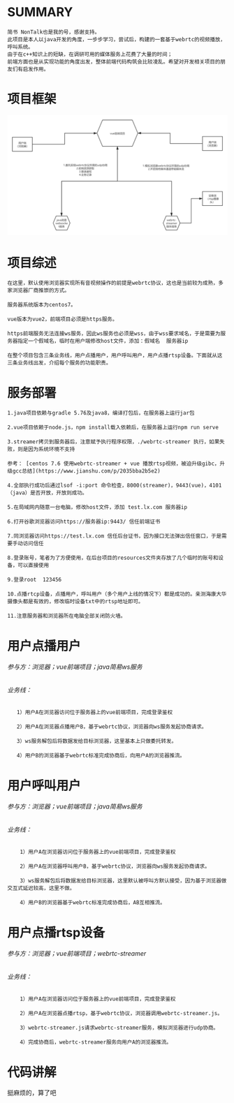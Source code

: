 # SUMMARY
    简书 NonTalk也是我的号，感谢支持。
    此项目是本人以java开发的角度，一步步学习，尝试后，构建的一套基于webrtc的视频播放，呼叫系统。
    由于在c++知识上的短缺，在调研可用的媒体服务上花费了大量的时间；
    前端方面也是从实现功能的角度出发，整体前端代码构筑会比较凌乱。希望对开发相关项目的朋友们有启发作用。
# 项目框架
![图片名称](https://github.com/beyoundme/webrtc-chatting-demo/blob/master/window.png) 
# 项目综述
    在这里，默认使用浏览器实现所有音视频操作的前提是webrtc协议，这也是当前较为成熟，多家浏览器厂商推崇的方式。

    服务器系统版本为centos7。

    vue版本为vue2，前端项目必须是https服务。

    https前端服务无法连接ws服务，因此ws服务也必须是wss，由于wss要求域名，于是需要为服务器指定一个假域名，临时在用户端修改host文件，添加：假域名  服务器ip

    在整个项目包含三条业务线，用户点播用户，用户呼叫用户，用户点播rtsp设备。下面就从这三条业务线出发，介绍每个服务的功能职责。
# 服务部署
    1.java项目依赖与gradle 5.76及java8，编译打包后，在服务器上运行jar包
    
    2.vue项目依赖于node.js，npm install载入依赖后，在服务器上运行npm run serve
    
    3.streamer拷贝到服务器后，注意赋予执行程序权限，./webrtc-streamer 执行，如果失败，则是因为系统环境不支持
    
    参考： [centos 7.6 使用webrtc-streamer + vue 播放rtsp视频，被迫升级gibc，升级gcc总结](https://www.jianshu.com/p/2035bba2b5e2)
    
    4.全部执行成功后通过lsof -i:port 命令检查，8000(streamer)，9443(vue)，4101（java）是否开放，开放则成功。
    
    5.在局域网内随意一台电脑，修改host文件，添加 test.lx.com 服务器ip
    
    6.打开谷歌浏览器访问https://服务器ip:9443/ 信任前端证书
    
    7.同浏览器访问https://test.lx.com 信任后台证书，因为接口无法弹出信任窗口，于是需要手动访问信任
    
    8.登录账号，笔者为了方便使用，在后台项目的resources文件夹存放了几个临时的账号和设备，可以直接使用
    
    9.登录root  123456
    
    10.点播rtcp设备，点播用户，呼叫用户（多个用户上线的情况下）都是成功的。亲测海康大华摄像头都是有效的，修改临时设备txt中的rtsp地址即可。
    
    11.注意服务器和浏览器所在电脑全部关闭防火墙。
    
# 用户点播用户
   ###### 参与方：浏览器；vue前端项目；java简易ws服务
   ###### 业务线：
       1）用户A在浏览器访问位于服务器上的vue前端项目，完成登录鉴权

       2）用户A在浏览器点播用户B，基于webrtc协议，浏览器向ws服务发起协商请求。

       3）ws服务解包后将数据发给目标浏览器，这里基本上只做委托转发。

       4）用户B的浏览器基于webrtc标准完成协商后，向用户A的浏览器推流。

# 用户呼叫用户
   ###### 参与方：浏览器；vue前端项目；java简易ws服务
   ###### 业务线：
        1）用户A在浏览器访问位于服务器上的vue前端项目，完成登录鉴权

        2）用户A在浏览器呼叫用户B，基于webrtc协议，浏览器向ws服务发起协商请求。

        3）ws服务解包后将数据发给目标浏览器，这里默认被呼叫方默认接受，因为基于浏览器做交互式延迟较高，这里不做。

        4）用户B的浏览器基于webrtc标准完成协商后，AB互相推流。

# 用户点播rtsp设备
   ###### 参与方：浏览器；vue前端项目；webrtc-streamer
   ###### 业务线：
        1）用户A在浏览器访问位于服务器上的vue前端项目，完成登录鉴权

        2）用户A在浏览器点播rtsp，基于webrtc协议，浏览器调用webrtc-streamer.js。

        3）webrtc-streamer.js请求webrtc-streamer服务，模拟浏览器进行udp协商。

        4）完成协商后，webrtc-streamer服务向用户A的浏览器推流。

# 代码讲解
挺麻烦的，算了吧

